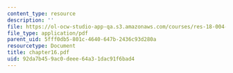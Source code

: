 ```yaml
---
content_type: resource
description: ''
file: https://ol-ocw-studio-app-qa.s3.amazonaws.com/courses/res-18-004-the-torch-or-the-firehose-a-guide-to-section-teaching-spring-2009/92da7b459ac0deee64a31dac91f6bad4_chapter16.pdf
file_type: application/pdf
parent_uid: 5fff0db5-801c-4640-647b-2436c93d280a
resourcetype: Document
title: chapter16.pdf
uid: 92da7b45-9ac0-deee-64a3-1dac91f6bad4
---
```

